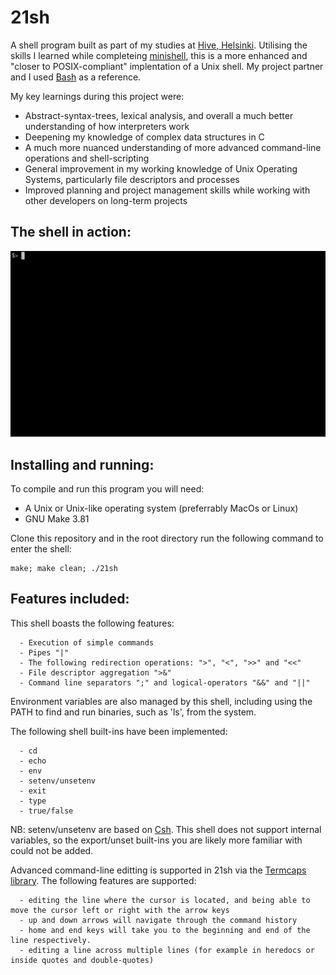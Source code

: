 # 21sh

A shell program built as part of my studies at [Hive, Helsinki](https://www.hive.fi/en/). Utilising the skills I learned while completeing [minishell](https://github.com/AlexMannDesigns/minishell), this is a more enhanced and "closer to POSIX-compliant" implentation of a Unix shell. My project partner and I used [Bash](https://www.gnu.org/software/bash/) as a reference.

My key learnings during this project were:
  - Abstract-syntax-trees, lexical analysis, and overall a much better understanding of how interpreters work
  - Deepening my knowledge of complex data structures in C
  - A much more nuanced understanding of more advanced command-line operations and shell-scripting
  - General improvement in my working knowledge of Unix Operating Systems, particularly file descriptors and processes
  - Improved planning and project management skills while working with other developers on long-term projects
  
## The shell in action:
![](https://github.com/AlexMannDesigns/21sh/blob/master/shell.gif)

## Installing and running:
To compile and run this program you will need:
  - A Unix or Unix-like operating system (preferrably MacOs or Linux)
  - GNU Make 3.81

Clone this repository and in the root directory run the following command to enter the shell:

```
make; make clean; ./21sh
```

## Features included:
This shell boasts the following features:

```
  - Execution of simple commands
  - Pipes "|"
  - The following redirection operations: ">", "<", ">>" and "<<"
  - File descriptor aggregation ">&"
  - Command line separators ";" and logical-operators "&&" and "||"
```

Environment variables are also managed by this shell, including using the PATH to find and run binaries, such as 'ls', from the system.

The following shell built-ins have been implemented:

```
  - cd
  - echo
  - env
  - setenv/unsetenv
  - exit
  - type
  - true/false
```

NB: setenv/unsetenv are based on [Csh](https://en.wikipedia.org/wiki/C_shell). This shell does not support internal variables, so the export/unset built-ins you are likely more familiar with could not be added.

Advanced command-line editting is supported in 21sh via the [Termcaps library](https://www.gnu.org/software/termutils/manual/termcap-1.3/html_mono/termcap.html). The following features are supported:

```
  - editing the line where the cursor is located, and being able to move the cursor left or right with the arrow keys
  - up and down arrows will navigate through the command history
  - home and end keys will take you to the beginning and end of the line respectively.
  - editing a line across multiple lines (for example in heredocs or inside quotes and double-quotes)
```
 
